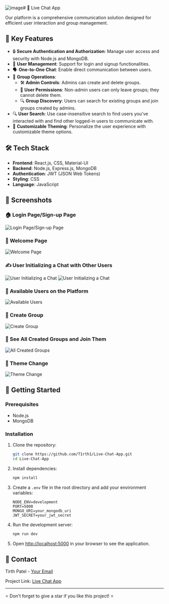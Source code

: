 ![image](https://github.com/user-attachments/assets/73623dee-f311-4833-8ba8-d547e8ecae6a)# 💬 Live Chat App

Our platform is a comprehensive communication solution designed for efficient user interaction and group management.

## 🚀 Key Features

- 🔒 **Secure Authentication and Authorization**: Manage user access and security with Node.js and MongoDB.
- 👤 **User Management**: Support for login and signup functionalities.
- 🗣️ **One-to-One Chat**: Enable direct communication between users.
- 👥 **Group Operations**:
  - 🛠️ **Admin Controls**: Admins can create and delete groups.
  - 🚫 **User Permissions**: Non-admin users can only leave groups; they cannot delete them.
  - 🔍 **Group Discovery**: Users can search for existing groups and join groups created by admins.
- 🔍 **User Search**: Use case-insensitive search to find users you've interacted with and find other logged-in users to communicate with.
- 🎨 **Customizable Theming**: Personalize the user experience with customizable theme options.

## 🛠️ Tech Stack

- **Frontend**: React.js, CSS, Material-UI
- **Backend**: Node.js, Express.js, MongoDB
- **Authentication**: JWT (JSON Web Tokens)
- **Styling**: CSS
- **Language**: JavaScript

## 📸 Screenshots

### 🏠 Login Page/Sign-up Page
![Login Page/Sign-up Page](https://github.com/user-attachments/assets/d6297093-4c0b-49fc-a37a-5032e13311d4)

### 🎉 Welcome Page
![Welcome Page](https://github.com/user-attachments/assets/ba988700-f8c6-436d-aabc-23ba3f62ce48)

### ✍️ User Initializing a Chat with Other Users
![User Initializing a Chat](https://github.com/user-attachments/assets/62f123ca-c9c9-4220-a3c3-e66512e4fc32)
![User Initializing a Chat](https://github.com/user-attachments/assets/7b747745-85c3-49b3-a51a-521b57fe269c)

### 📝 Available Users on the Platform
![Available Users](https://github.com/user-attachments/assets/a3e0f4fe-9371-4d87-8723-860c245a209b)

### 📝 Create Group
![Create Group](https://github.com/user-attachments/assets/15f20f78-6119-4462-b074-f71e35aa64a6)

### 👥 See All Created Groups and Join Them
![All Created Groups](https://github.com/user-attachments/assets/0dc4043d-c2ba-4792-8662-730284d8826b)

### 🎨 Theme Change
![Theme Change](https://github.com/user-attachments/assets/b08de502-e75e-4ccb-9f20-3df878dba4e8)




## 🏁 Getting Started

### Prerequisites

- Node.js
- MongoDB

### Installation

1. Clone the repository:
    ```bash
    git clone https://github.com/T1rth1/Live-Chat-App.git
    cd Live-Chat-App
    ```

2. Install dependencies:
    ```bash
    npm install
    ```

3. Create a `.env` file in the root directory and add your environment variables:
    ```env
    NODE_ENV=development
    PORT=5000
    MONGO_URI=your_mongodb_uri
    JWT_SECRET=your_jwt_secret
    ```

4. Run the development server:
    ```bash
    npm run dev
    ```

5. Open [http://localhost:5000](http://localhost:5000) in your browser to see the application.

## 📧 Contact

Tirth Patel - [Your Email](mailto:tirthpatel4822@gmail.com)

Project Link: [Live Chat App](https://github.com/T1rth1/Live-Chat-App)

---

⭐️ Don't forget to give a star if you like this project! ⭐️


